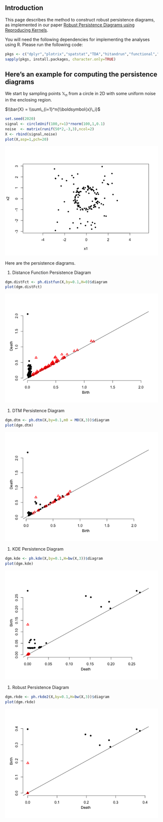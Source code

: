 Introduction
------------

This page describes the method to construct robust persistence diagrams, as implemented in our paper [Robust Persistence Diagrams using Reproducing Kernels](https://arxiv.org/abs/2006.10012). 

You will need the following dependencies for implementing the analyses using R. Please run the following code:

``` r
pkgs <- c("dplyr","plotrix","spatstat","TDA","hitandrun","functional","Rfast","plotly","viridis","plot3D")
sapply(pkgs, install.packages, character.only=TRUE)
```

## Here’s an example for computing the persistence diagrams

We start by sampling points 𝕏<sub>*n*</sub> from a circle in 2D with some uniform noise in the enclosing region. 

$\\bar{X} = \\sum\_{i=1}^n{\\boldsymbol{x}\_i}$

``` r
set.seed(2020)
signal <- circleUnif(100,r=1)*rnorm(100,1,0.1)
noise  <- matrix(runif(50*2,-3,3),ncol=2)
X <- rbind(signal,noise)
plot(X,asp=1,pch=20)
```

![](README_files/figure-markdown_github/unnamed-chunk-8-1.png)

Here are the persistence diagrams.

1.  Distance Function Persistence Diagram

``` r
dgm.distFct <- ph.distfun(X,by=0.1,H=0)$diagram
plot(dgm.distFct)
```

![](README_files/figure-markdown_github/unnamed-chunk-9-1.png)

1.  DTM Persistence Diagram

``` r
dgm.dtm <- ph.dtm(X,by=0.1,m0 = M0(X,3))$diagram
plot(dgm.dtm)
```

![](README_files/figure-markdown_github/unnamed-chunk-10-1.png)

1.  KDE Persistence Diagram

``` r
dgm.kde <- ph.kde(X,by=0.1,H=bw(X,3))$diagram
plot(dgm.kde)
```

![](README_files/figure-markdown_github/unnamed-chunk-11-1.png)

1.  Robust Persistence Diagram

``` r
dgm.rkde <- ph.rkde2(X,by=0.1,H=bw(X,3))$diagram
plot(dgm.rkde)
```

![](README_files/figure-markdown_github/unnamed-chunk-12-1.png)
